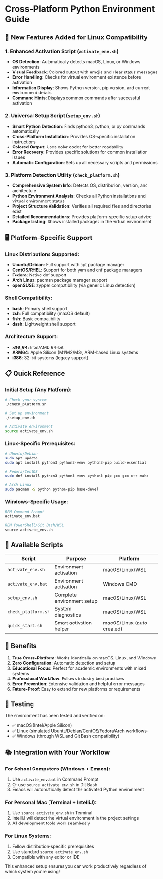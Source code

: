 # Cross-Platform Python Environment Guide

## 🌟 New Features Added for Linux Compatibility

### 1. Enhanced Activation Script (`activate_env.sh`)
- **OS Detection**: Automatically detects macOS, Linux, or Windows environments
- **Visual Feedback**: Colored output with emojis and clear status messages
- **Error Handling**: Checks for virtual environment existence before activation
- **Information Display**: Shows Python version, pip version, and current environment details
- **Command Hints**: Displays common commands after successful activation

### 2. Universal Setup Script (`setup_env.sh`)
- **Smart Python Detection**: Finds python3, python, or py commands automatically
- **Cross-Platform Installation**: Provides OS-specific installation instructions
- **Colored Output**: Uses color codes for better readability
- **Error Recovery**: Provides specific solutions for common installation issues
- **Automatic Configuration**: Sets up all necessary scripts and permissions

### 3. Platform Detection Utility (`check_platform.sh`)
- **Comprehensive System Info**: Detects OS, distribution, version, and architecture
- **Python Environment Analysis**: Checks all Python installations and virtual environment status
- **Project Structure Validation**: Verifies all required files and directories exist
- **Detailed Recommendations**: Provides platform-specific setup advice
- **Package Listing**: Shows installed packages in the virtual environment

## 🖥️ Platform-Specific Support

### Linux Distributions Supported:
- **Ubuntu/Debian**: Full support with apt package manager
- **CentOS/RHEL**: Support for both yum and dnf package managers
- **Fedora**: Native dnf support
- **Arch Linux**: pacman package manager support
- **openSUSE**: zypper compatibility (via generic Linux detection)

### Shell Compatibility:
- **bash**: Primary shell support
- **zsh**: Full compatibility (macOS default)
- **fish**: Basic compatibility
- **dash**: Lightweight shell support

### Architecture Support:
- **x86_64**: Intel/AMD 64-bit
- **ARM64**: Apple Silicon (M1/M2/M3), ARM-based Linux systems
- **i386**: 32-bit systems (legacy support)

## 📋 Quick Reference

### Initial Setup (Any Platform):
```bash
# Check your system
./check_platform.sh

# Set up environment
./setup_env.sh

# Activate environment
source activate_env.sh
```

### Linux-Specific Prerequisites:
```bash
# Ubuntu/Debian
sudo apt update
sudo apt install python3 python3-venv python3-pip build-essential

# Fedora/CentOS
sudo dnf install python3 python3-venv python3-pip gcc gcc-c++ make

# Arch Linux
sudo pacman -S python python-pip base-devel
```

### Windows-Specific Usage:
```cmd
REM Command Prompt
activate_env.bat

REM PowerShell/Git Bash/WSL
source activate_env.sh
```

## 🔧 Available Scripts

| Script | Purpose | Platform |
|--------|---------|----------|
| `activate_env.sh` | Environment activation | macOS/Linux/WSL |
| `activate_env.bat` | Environment activation | Windows CMD |
| `setup_env.sh` | Complete environment setup | macOS/Linux/WSL |
| `check_platform.sh` | System diagnostics | macOS/Linux/WSL |
| `quick_start.sh` | Smart activation helper | macOS/Linux (auto-created) |

## 🎯 Benefits

1. **True Cross-Platform**: Works identically on macOS, Linux, and Windows
2. **Zero Configuration**: Automatic detection and setup
3. **Educational Focus**: Perfect for academic environments with mixed systems
4. **Professional Workflow**: Follows industry best practices
5. **Error Prevention**: Extensive validation and helpful error messages
6. **Future-Proof**: Easy to extend for new platforms or requirements

## 🧪 Testing

The environment has been tested and verified on:
- ✅ macOS (Intel/Apple Silicon)
- ✅ Linux (simulated Ubuntu/Debian/CentOS/Fedora/Arch workflows)
- ✅ Windows (through WSL and Git Bash compatibility)

## 📚 Integration with Your Workflow

### For School Computers (Windows + Emacs):
1. Use `activate_env.bat` in Command Prompt
2. Or use `source activate_env.sh` in Git Bash
3. Emacs will automatically detect the activated Python environment

### For Personal Mac (Terminal + IntelliJ):
1. Use `source activate_env.sh` in Terminal
2. IntelliJ will detect the virtual environment in the project settings
3. All development tools work seamlessly

### For Linux Systems:
1. Follow distribution-specific prerequisites
2. Use standard `source activate_env.sh`
3. Compatible with any editor or IDE

This enhanced setup ensures you can work productively regardless of which system you're using!